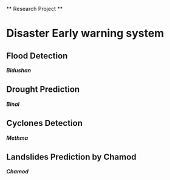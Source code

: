 ** Research Project **

# Disaster Early warning system

## Flood Detection 





***Bidushan***


## Drought Prediction 




***Binal***


## Cyclones Detection 




***Methma***


## Landslides Prediction by Chamod





***Chamod***
